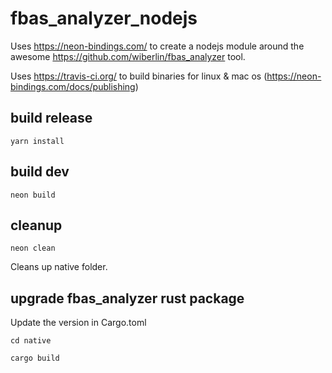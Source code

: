 # fbas_analyzer_nodejs

Uses https://neon-bindings.com/ to create a nodejs module around the awesome https://github.com/wiberlin/fbas_analyzer tool.

Uses https://travis-ci.org/ to build binaries for linux & mac os (https://neon-bindings.com/docs/publishing)

## build release
`yarn install`

## build dev
`neon build`

## cleanup
`neon clean`

Cleans up native folder. 

## upgrade fbas_analyzer rust package

Update the version in Cargo.toml

`cd native`

`cargo build`

